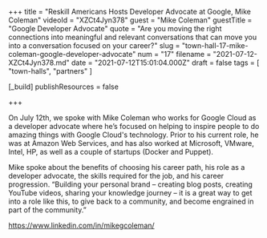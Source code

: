 +++
title = "Reskill Americans Hosts Developer Advocate at Google, Mike Coleman"
videoId = "XZCt4Jyn378"
guest = "Mike Coleman"
guestTitle = "Google Developer Advocate"
quote = "Are you moving the right connections into meaningful and relevant conversations that can move you into a conversation focused on your career?"
slug = "town-hall-17-mike-coleman-google-developer-advocate"
num = "17"
filename = "2021-07-12-XZCt4Jyn378.md"
date = "2021-07-12T15:01:04.000Z"
draft = false
tags = [ "town-halls", "partners" ]

[_build]
publishResources = false

+++

On July 12th, we spoke with Mike Coleman who works for Google Cloud as a developer advocate where he’s focused on helping to inspire people to do amazing things with Google Cloud's technology. Prior to his current role, he was at Amazon Web Services, and has also worked at Microsoft, VMware, Intel, HP, as well as a couple of startups (Docker and Puppet).  

Mike spoke about the benefits of choosing his career path, his role as a developer advocate, the skills required for the job, and his career progression.  “Building your personal brand – creating blog posts, creating YouTube videos, sharing your knowledge journey – it is a great way to get into a role like this, to give back to a community, and become engrained in part of the community.” 

https://www.linkedin.com/in/mikegcoleman/
